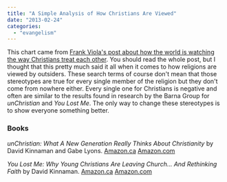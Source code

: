 ```yaml
---
title: "A Simple Analysis of How Christians Are Viewed"
date: "2013-02-24"
categories: 
  - "evangelism"
---
```


This chart came from [Frank Viola's post about how the world is watching the way Christians treat each other](http://frankviola.org/2013/01/14/warning/ "Warning: The World is Watching How We Christians Treat One Another"). You should read the whole post, but I thought that this pretty much said it all when it comes to how religions are viewed by outsiders. These search terms of course don't mean that those stereotypes are true for every single member of the religion but they don't come from nowhere either. Every single one for Christians is negative and often are similar to the results found in research by the Barna Group for _unChristian_ and _You Lost Me_. The only way to change these stereotypes is to show everyone something better.<!--more-->

### Books

_unChristian: What A New Generation Really Thinks About Christianity_ by David Kinnaman and Gabe Lyons. [Amazon.ca](https://www.amazon.ca/gp/product/0801072719/ref=as_li_qf_sp_asin_tl?ie=UTF8&camp=15121&creative=330641&creativeASIN=0801072719&linkCode=as2&tag=theemergana0d-20 "unChristian on Amazon") [Amazon.com](http://www.amazon.com/gp/product/0801072719/ref=as_li_qf_sp_asin_tl?ie=UTF8&camp=1789&creative=9325&creativeASIN=0801072719&linkCode=as2&tag=theemerganaba-20 "unChristian on Amazon.com")

_You Lost Me: Why Young Christians Are Leaving Church... And Rethinking Faith_ by David Kinnaman. [Amazon.ca](https://www.amazon.ca/gp/product/0801014085/ref=as_li_qf_sp_asin_tl?ie=UTF8&camp=15121&creative=330641&creativeASIN=0801014085&linkCode=as2&tag=theemergana0d-20 "You Lost Me on Amazon.ca") [Amazon.com](http://www.amazon.com/gp/product/0801013143/ref=as_li_qf_sp_asin_tl?ie=UTF8&camp=1789&creative=9325&creativeASIN=0801013143&linkCode=as2&tag=theemerganaba-20 "You Lost Me on Amazon.com")
